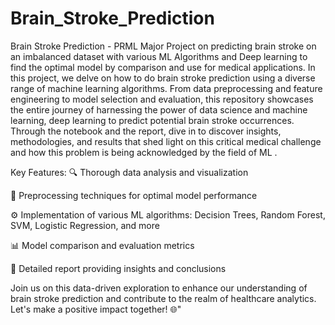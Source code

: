 # Brain_Stroke_Prediction
Brain Stroke Prediction - PRML Major Project on predicting brain stroke on an imbalanced dataset with various ML Algorithms and Deep learning to find the optimal model by comparison and use for medical applications. 
In this project, we delve on how to do brain stroke prediction using a diverse range of machine learning algorithms. From data preprocessing and feature engineering to model selection and evaluation, this repository showcases the entire journey of harnessing the power of data science and machine learning, deep learning to predict potential brain stroke occurrences. Through the notebook and the report, dive in to discover insights, methodologies, and results that shed light on this critical medical challenge and how this problem is being acknowledged by the field of ML .

Key Features:
🔍 Thorough data analysis and visualization

🔧 Preprocessing techniques for optimal model performance

⚙️ Implementation of various ML algorithms: Decision Trees, Random Forest, SVM, Logistic Regression, and more

📊 Model comparison and evaluation metrics

📝 Detailed report providing insights and conclusions

Join us on this data-driven exploration to enhance our understanding of brain stroke prediction and contribute to the realm of healthcare analytics. Let's make a positive impact together! 🌐"
